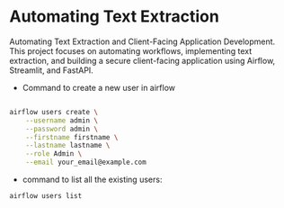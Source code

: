 # Automating Text Extraction 

Automating Text Extraction and Client-Facing Application Development. This project focuses on automating workflows, implementing text extraction, and building a secure client-facing application using Airflow, Streamlit, and FastAPI.

- Command to create a new user in airflow 
```bash

airflow users create \
    --username admin \
    --password admin \
    --firstname firstname \
    --lastname lastname \
    --role Admin \
    --email your_email@example.com

```

- command to list all the existing users: 
  
```bash
airflow users list
```